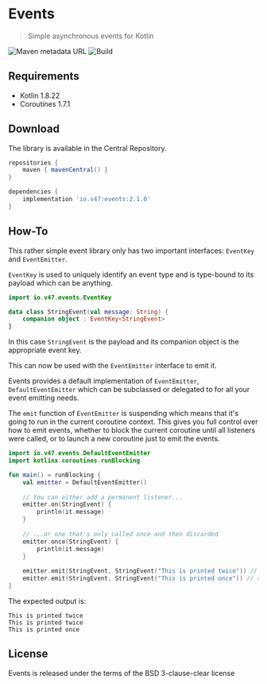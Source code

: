 # Events 

> Simple asynchronous events for Kotlin

![Maven metadata URL][maven-central-badge-img] ![Build][build-badge]

[maven-central-badge-img]: https://img.shields.io/maven-metadata/v?label=maven%20central&metadataUrl=https%3A%2F%2Frepo1.maven.org%2Fmaven2%2Fio%2Fv47%2Fevents%2Fmaven-metadata.xml

[build-badge]: https://github.com/v47-io/events/workflows/Build/badge.svg?branch=master

## Requirements
 - Kotlin 1.8.22
 - Coroutines 1.7.1
 
## Download

The library is available in the Central Repository.

```groovy
repositories {
    maven { mavenCentral() }
}

dependencies {
    implementation 'io.v47:events:2.1.0'
}
```
 
## How-To

This rather simple event library only has two important interfaces: `EventKey` and `EventEmitter`.

`EventKey` is used to uniquely identify an event type and is type-bound to its
payload which can be anything.

```kotlin
import io.v47.events.EventKey

data class StringEvent(val message: String) {
    companion object : EventKey<StringEvent>
}
```

In this case `StringEvent` is the payload and its companion object is the appropriate event key.

This can now be used with the `EventEmitter` interface to emit it.

Events provides a default implementation of `EventEmitter`, `DefaultEventEmitter` which
can be subclassed or delegated to for all your event emitting needs.

The `emit` function of `EventEmitter` is suspending which means that it's going to run in the 
current coroutine context. This gives you full control over how to emit events, whether to block
the current coroutine until all listeners were called, or to launch a new coroutine just to emit
the events.

```kotlin
import io.v47.events.DefaultEventEmitter
import kotlinx.coroutines.runBlocking

fun main() = runBlocking {
    val emitter = DefaultEventEmitter()
    
    // You can either add a permanent listener...
    emitter.on(StringEvent) {
        println(it.message)
    }
    
    // ...or one that's only called once and then discarded
    emitter.once(StringEvent) {
        println(it.message)
    }
    
    emitter.emit(StringEvent, StringEvent("This is printed twice")) // suspending
    emitter.emit(StringEvent, StringEvent("This is printed once")) // suspending
}
```

The expected output is:

```text
This is printed twice
This is printed twice
This is printed once
```

## License

Events is released under the terms of the BSD 3-clause-clear license
